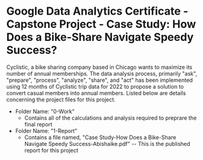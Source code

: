 # Google Data Analytics Certificate - Capstone Project - Case Study: How Does a Bike-Share Navigate Speedy Success?

<p>
  Cyclistic, a bike sharing company based in Chicago wants to maximize its number of annual memberships. The data analysis process, primarily "ask", "prepare", "process", "analyze", "share", and "act" has been implemented using 12 months of Cyclistic trip data for 2022 
  to propose a solution to convert casual members into annual members. Listed below are details concerning the project files for this project.
</p>
<ul>
  <li>Folder Name: "0-Work"
      <ul>
      <li>Contains all of the calculations and analysis required to preprare the final report</li>
    </ul>
  </li>
  <li>Folder Name: "1-Report"
      <ul>
      <li> Contains a file named, "Case Study-How Does a Bike-Share Navigate Speedy Success-Abishaike.pdf" -- This is the published report for this project</li>
    </ul>
  </li>
</ul>


